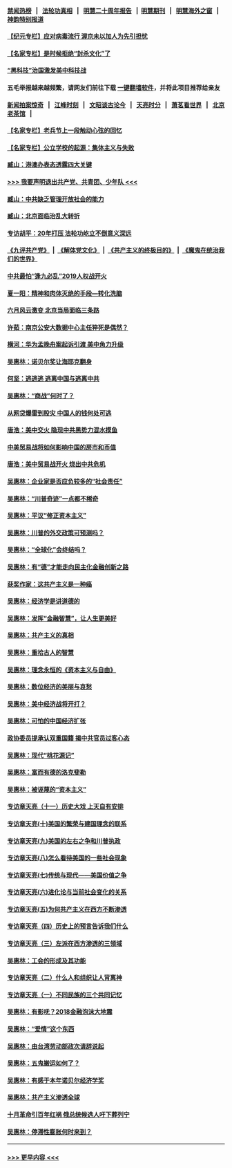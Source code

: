 #### [禁闻热榜](热点新闻.md?=0)  &nbsp;&nbsp;|&nbsp;&nbsp; [法轮功真相](https://github.com/gfw-breaker/truth/blob/master/README.md?=0) &nbsp;&nbsp;|&nbsp;&nbsp; [明慧二十周年报告](https://github.com/gfw-breaker/mh-reports/blob/master/README.md?=0) &nbsp;&nbsp;|&nbsp;&nbsp;[明慧期刊](https://github.com/gfw-breaker/mh-qikan) &nbsp;&nbsp;|&nbsp;&nbsp; [明慧海外之窗](https://github.com/gfw-breaker/mh-news/blob/master/README.md?=0) &nbsp;&nbsp;|&nbsp;&nbsp; [神韵特别报道](https://github.com/gfw-breaker/mh-news/blob/master/shenyun.md?=0)
#### [【纪元专栏】应对病毒流行 渥京未以加人为先引担忧](../pages/nsc423/n11875714.md?t=03020902) 
#### [【名家专栏】是时候拒绝“封杀文化”了](../pages/nsc423/n11814093.md?t=03020902) 
#### [“黑科技”治国激发美中科技战](../pages/nsc423/n11638056.md?t=03020902) 
#### 五毛举报越来越频繁，请网友们前往下载 [一键翻墙软件](https://github.com/gfw-breaker/ssr-accounts)，并将此项目推荐给亲友
#### [新闻拍案惊奇](https://github.com/gfw-breaker/banned-news/blob/master/pages/link4.md) &nbsp;&nbsp;|&nbsp;&nbsp; [江峰时刻](https://github.com/gfw-breaker/banned-news/blob/master/pages/link4.md) &nbsp;&nbsp;|&nbsp;&nbsp; [文昭谈古论今](https://github.com/gfw-breaker/banned-news/blob/master/pages/link4.md) &nbsp;&nbsp;|&nbsp;&nbsp; [天亮时分](https://github.com/gfw-breaker/banned-news/blob/master/pages/link4.md) &nbsp;&nbsp;|&nbsp;&nbsp; [萧茗看世界](https://github.com/gfw-breaker/banned-news/blob/master/pages/link4.md) &nbsp;&nbsp;|&nbsp;&nbsp; [北京老茶馆](https://github.com/gfw-breaker/banned-news/blob/master/pages/link4.md) &nbsp;&nbsp;|&nbsp;&nbsp; 
#### [【名家专栏】老兵节上一段触动心弦的回忆](../pages/nsc423/n11646016.md?t=03020902) 
#### [【名家专栏】公立学校的起源：集体主义与失败](../pages/nsc423/n11601833.md?t=03020902) 
#### [臧山：港澳办表态透露四大关键](../pages/nsc423/n11421628.md?t=03020902) 
#### [>>> 我要声明退出共产党、共青团、少年队 <<<](https://github.com/begood0513/goodnews/blob/master/quit/letter.md) 
#### [臧山：中共缺乏管理开放社会的能力](../pages/nsc423/n11407457.md?t=03020902) 
#### [臧山：北京面临治乱大转折](../pages/nsc423/n11406895.md?t=03020902) 
#### [专访胡平：20年打压 法轮功屹立不倒意义深远](../pages/nsc423/n11398800.md?t=03020902) 
#### [《九评共产党》](https://github.com/begood0513/9ping.md/blob/master/README.md) &nbsp;|&nbsp; [《解体党文化》](../../../../jtdwh.md/blob/master/README.md)  &nbsp;|&nbsp; [《共产主义的终极目的》](../../../../gczydzjmd.md/blob/master/README.md) &nbsp;|&nbsp; [《魔鬼在统治我们的世界》](../../../../mgztzwmdsj.md/blob/master/README.md) 
#### [中共最怕“逢九必乱”2019人权战开火](../pages/nsc423/n11385248.md?t=03020902) 
#### [夏一阳：精神和肉体灭绝的手段—转化洗脑](../pages/nsc423/n11368250.md?t=03020902) 
#### [六月风云激变 北京当局面临三条路](../pages/nsc423/n11313668.md?t=03020902) 
#### [许茹：南京公安大数据中心主任猝死是偶然？](../pages/nsc423/n11064744.md?t=03020902) 
#### [横河：华为孟晚舟案起诉引渡 美中角力升级](../pages/nsc423/n11027230.md?t=03020902) 
#### [吴惠林：诺贝尔奖让海耶克翻身](../pages/nsc423/n10890049.md?t=03020902) 
#### [何坚：逃逃逃 逃离中国与逃离中共](../pages/nsc423/n10592891.md?t=03020902) 
#### [吴惠林：“商战”何时了？](../pages/nsc423/n10573558.md?t=03020902) 
#### [从网贷爆雷到股灾 中国人的钱何处可逃](../pages/nsc423/n10572800.md?t=03020902) 
#### [唐浩：美中交火 隐现中共黑势力混水摸鱼](../pages/nsc423/n10544040.md?t=03020902) 
#### [中美贸易战将如何影响中国的房市和币值](../pages/nsc423/n10543697.md?t=03020902) 
#### [唐浩：美中贸易战开火 烧出中共危机](../pages/nsc423/n10540126.md?t=03020902) 
#### [吴惠林：企业家是否应负较多的“社会责任”](../pages/nsc423/n10535022.md?t=03020902) 
#### [吴惠林：“川普奇迹”一点都不稀奇](../pages/nsc423/n10512808.md?t=03020902) 
#### [吴惠林：平议“修正资本主义”](../pages/nsc423/n10495724.md?t=03020902) 
#### [吴惠林：川普的外交政策可预测吗？](../pages/nsc423/n10462387.md?t=03020902) 
#### [吴惠林：“全球化”会终结吗？](../pages/nsc423/n10452838.md?t=03020902) 
#### [吴惠林：有“德”才能走向民主化金融创新之路](../pages/nsc423/n10432292.md?t=03020902) 
#### [获奖作家：这共产主义是一种癌](../pages/nsc423/n10431541.md?t=03020902) 
#### [吴惠林：经济学是讲道德的](../pages/nsc423/n10398014.md?t=03020902) 
#### [吴惠林：发挥“金融智慧”，让人生更美好](../pages/nsc423/n10375019.md?t=03020902) 
#### [吴惠林：共产主义的真相](../pages/nsc423/n10351394.md?t=03020902) 
#### [吴惠林：重拾古人的智慧](../pages/nsc423/n10337691.md?t=03020902) 
#### [吴惠林：理念永恒的《资本主义与自由》](../pages/nsc423/n10316274.md?t=03020902) 
#### [吴惠林：数位经济的美丽与哀愁](../pages/nsc423/n10292946.md?t=03020902) 
#### [吴惠林：美中经济战将开打？](../pages/nsc423/n10258825.md?t=03020902) 
#### [吴惠林：可怕的中国经济扩张](../pages/nsc423/n10219147.md?t=03020902) 
#### [政协委员提承认双重国籍 揭中共官员过客心态](../pages/nsc423/n10208809.md?t=03020902) 
#### [吴惠林：现代“桃花源记”](../pages/nsc423/n10185234.md?t=03020902) 
#### [吴惠林：富而有德的洛克斐勒](../pages/nsc423/n10142264.md?t=03020902) 
#### [吴惠林：被诬蔑的“资本主义”](../pages/nsc423/n10124816.md?t=03020902) 
#### [专访章天亮（十一）历史大戏 上天自有安排](../pages/nsc423/n10094905.md?t=03020902) 
#### [专访章天亮(十)美国的繁荣与建国理念的联系](../pages/nsc423/n10094899.md?t=03020902) 
#### [专访章天亮(九)美国的左右之争和川普执政](../pages/nsc423/n10094889.md?t=03020902) 
#### [专访章天亮(八)怎么看待美国的一些社会现象](../pages/nsc423/n10094857.md?t=03020902) 
#### [专访章天亮(七)传统与现代——美国价值之争](../pages/nsc423/n10093140.md?t=03020902) 
#### [专访章天亮(六)进化论与当前社会变化的关系](../pages/nsc423/n10092036.md?t=03020902) 
#### [专访章天亮(五)为何共产主义在西方不断渗透](../pages/nsc423/n10083620.md?t=03020902) 
#### [专访章天亮（四）历史上的预言告诉我们什么](../pages/nsc423/n10083606.md?t=03020902) 
#### [专访章天亮（三）左派在西方渗透的三领域](../pages/nsc423/n10081115.md?t=03020902) 
#### [吴惠林：工会的形成及其功能](../pages/nsc423/n10080633.md?t=03020902) 
#### [专访章天亮（二）什么人和组织让人背离神](../pages/nsc423/n10076637.md?t=03020902) 
#### [专访章天亮（一）不同民族的三个共同记忆](../pages/nsc423/n10074188.md?t=03020902) 
#### [吴惠林：有影呒？2018金融泡沫大地震](../pages/nsc423/n10040534.md?t=03020902) 
#### [吴惠林：“爱情”这个东西](../pages/nsc423/n10019423.md?t=03020902) 
#### [吴惠林：由台湾劳动部政次请辞说起](../pages/nsc423/n9979679.md?t=03020902) 
#### [吴惠林：五鬼搬运如何了？](../pages/nsc423/n9925338.md?t=03020902) 
#### [吴惠林：有感于本年诺贝尔经济学奖](../pages/nsc423/n9871883.md?t=03020902) 
#### [吴惠林：共产主义渗透全球](../pages/nsc423/n9812748.md?t=03020902) 
#### [十月革命引百年红祸 俄总统候选人吁下葬列宁](../pages/nsc423/n9810182.md?t=03020902) 
#### [吴惠林：停滞性膨胀何时来到？](../pages/nsc423/n9764136.md?t=03020902) 

----
#### [ >>> 更早内容 <<< ](../indexes/nsc423-earlier.md)
